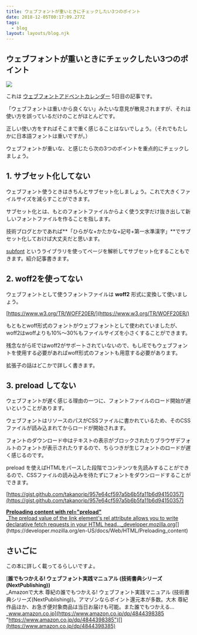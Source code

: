 ```yaml
---
title: ウェブフォントが重いときにチェックしたい3つのポイント
date: 2018-12-05T00:17:09.277Z
tags:
  - blog
layout: layouts/blog.njk
---
```


## ウェブフォントが重いときにチェックしたい3つのポイント

![](https://cdn-images-1.medium.com/max/800/1*cDMyKLd2XR0_ZVmooqV4DQ.png)

これは [ウェブフォントアドベントカレンダー](https://adventar.org/calendars/2911) 5日目の記事です。

「ウェブフォントは重いから良くない」みたいな意見が散見されますが、それは使い方を誤っているだけのことがほとんどです。

正しい使い方をすればそこまで重く感じることはないでしょう。（それでもたしかに日本語フォントは重いですが。）

ウェブフォントが重いな、と感じたら次の3つのポイントを重点的にチェックしましょう。

## 1\. サブセット化してない

ウェブフォント使うときはきちんとサブセット化しましょう。これで大きくファイルサイズを減らすことができます。

サブセット化とは、もとのフォントファイルからよく使う文字だけ抜き出して新しいフォントファイルを作ることを指します。

技術ブログとかであれば**「ひらがな+かたかな+記号+第一水準漢字」**でサブセット化しておけば大丈夫だと思います。

[subfont](https://www.npmjs.com/package/subfont) というライブラリを使ってページを解析してサブセット化することもできます。紹介記事書きます。

## 2\. woff2を使ってない

ウェブフォントとして使うフォントファイルは **woff2** 形式に変換して使いましょう。

[https://www.w3.org/TR/WOFF20ER/](https://www.w3.org/TR/WOFF20ER/)

もともとwoff形式のフォントがウェブフォントとして使われていましたが、woff2はwoffよりも10%〜30%もファイルサイズを小さくすることができます。

残念ながらIEではwoff2がサポートされていないので、もしIEでもウェブフォントを使用する必要があればwoff形式のフォントも用意する必要があります。

拡張子の話はどこかで詳しく書きます。

## 3\. preload してない

ウェブフォントが遅く感じる理由の一つに、フォントファイルのロード開始が遅いということがあります。

ウェブフォントはリソースのパスがCSSファイルに書かれているため、そのCSSファイルが読み込まれてからロードが開始されます。

フォントのダウンロード中はテキストの表示がブロックされたりブラウザデフォルトのフォントが表示されたりするので、ちらつきが生じフォントのロードが遅く感じるのです。

preload を使えばHTMLをパースした段階でコンテンツを先読みすることができるので、CSSファイルの読み込みを待たずにフォントをダウンロードすることができます。

[https://gist.github.com/takanorip/957e64cf597a5b6b5fa11b6d94150357](https://gist.github.com/takanorip/957e64cf597a5b6b5fa11b6d94150357)

[**Preloading content with rel="preload"**  
_The preload value of the link element's rel attribute allows you to write declarative fetch requests in your HTML head…_developer.mozilla.org](https://developer.mozilla.org/en-US/docs/Web/HTML/Preloading_content "https://developer.mozilla.org/en-US/docs/Web/HTML/Preloading_content")[](https://developer.mozilla.org/en-US/docs/Web/HTML/Preloading_content)

## さいごに

この本に詳しく載ってるらしいですよ。

[**誰でもつかえる! ウェブフォント実践マニュアル (技術書典シリーズ(NextPublishing))**  
_Amazonで大木 尊紀の誰でもつかえる! ウェブフォント実践マニュアル (技術書典シリーズ(NextPublishing))。アマゾンならポイント還元本が多数。大木 尊紀作品ほか、お急ぎ便対象商品は当日お届けも可能。また誰でもつかえる…_www.amazon.co.jp](https://www.amazon.co.jp/dp/4844398385 "https://www.amazon.co.jp/dp/4844398385")[](https://www.amazon.co.jp/dp/4844398385)